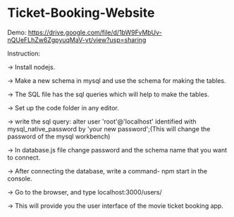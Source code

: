 # Ticket-Booking-Website
Demo: https://drive.google.com/file/d/1bW9FvMbUv-nQUeFLhZw6ZgpyuqMaV-vt/view?usp=sharing

Instruction:

-> Install nodejs.

-> Make a new schema in mysql and use the schema for making the tables.

-> The SQL file has the sql queries which will help to make the tables.

-> Set up the code folder in any editor.

-> write the sql query: alter user 'root'@'localhost' identified with mysql_native_password by 'your new password';(This will change the password of the mysql workbench)

-> In database.js file change password and the schema name that you want to connect.

-> After connecting the database, write a command- npm start in the console.

-> Go to the browser, and type localhost:3000/users/

-> This will provide you the user interface of the movie ticket booking app.

